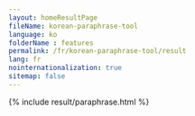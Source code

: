 ```yaml
---
layout: homeResultPage
fileName: korean-paraphrase-tool
language: ko
folderName : features
permalink: /fr/korean-paraphrase-tool/result
lang: fr
nointernationalization: true
sitemap: false
---
```

{% include result/paraphrase.html %}

<script src="/js/result/paraprashing.js" data-foldername="{{page.folderName}}" data-lang="{{page.lang}}"></script>
